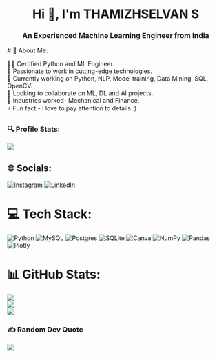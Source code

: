 <h1 align="center">Hi 👋, I'm THAMIZHSELVAN S</h1>
<h3 align="center">An Experienced Machine Learning Engineer from India</h3>
# 💫 About Me:

👩‍💻 Certified Python and ML Engineer. <br>
🎯 Passionate to work in cutting-edge technologies. <br>
🔭 Currently working on Python, NLP, Model training, Data Mining, SQL, OpenCV. <br>
👯 Looking to collaborate on ML, DL and AI projects. <br>
🌱 Industries worked- Mechanical and Finance. <br>
⚡ Fun fact - I love to pay attention to details :)

### :mag: Profile Stats:
![](https://komarev.com/ghpvc/?username=THAMIZH0308&color=green)


## 🌐 Socials:
[![Instagram](https://img.shields.io/badge/Instagram-%23E4405F.svg?logo=Instagram&logoColor=white)](https://instagram.com/https://www.instagram.com/_.tanyyy/) [![LinkedIn](https://img.shields.io/badge/LinkedIn-%230077B5.svg?logo=linkedin&logoColor=white)](https://www.linkedin.com/public-profile/settings?lipi=urn%3Ali%3Apage%3Ad_flagship3_profile_self_edit_contact-info%3B43u3RCMVThiysgv2M5XHxg%3D%3D)

# 💻 Tech Stack:

![Python](https://img.shields.io/badge/python-3670A0?style=flat-square&logo=python&logoColor=ffdd54) ![MySQL](https://img.shields.io/badge/mysql-%2300f.svg?style=flat-square&logo=mysql&logoColor=white) ![Postgres](https://img.shields.io/badge/postgres-%23316192.svg?style=flat-square&logo=postgresql&logoColor=white) ![SQLite](https://img.shields.io/badge/sqlite-%2307405e.svg?style=flat-square&logo=sqlite&logoColor=white) ![Canva](https://img.shields.io/badge/Canva-%2300C4CC.svg?style=flat-square&logo=Canva&logoColor=white) ![NumPy](https://img.shields.io/badge/numpy-%23013243.svg?style=flat-square&logo=numpy&logoColor=white) ![Pandas](https://img.shields.io/badge/pandas-%23150458.svg?style=flat-square&logo=pandas&logoColor=white) ![Plotly](https://img.shields.io/badge/Plotly-%233F4F75.svg?style=flat-square&logo=plotly&logoColor=white)
# 📊 GitHub Stats:
![](https://github-readme-stats.vercel.app/api/top-langs?username=thamizh0308&show_icons=true&locale=en&layout=compact)<br/>
![](https://github-readme-stats.vercel.app/api?username=thamizh0308&show_icons=true&locale=en)<br/>
![](https://github-readme-streak-stats.herokuapp.com/?user=thamizh0308&)

### ✍️ Random Dev Quote
![](https://quotes-github-readme.vercel.app/api?type=vetical&theme=radical)


<!-- Proudly created with GPRM ( https://gprm.itsvg.in ) -->
